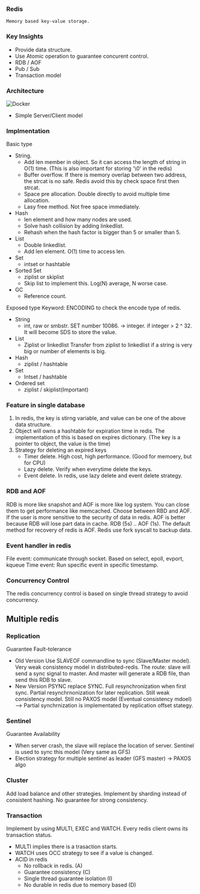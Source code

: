### Redis 
    Memory based key-value storage.

### Key Insights
- Provide data structure. 
- Use Atomic operation to guarantee concurent control.
- RDB / AOF
- Pub / Sub
- Transaction model

### Architecture
![Docker](/images/redis.jpg)
- Simple Server/Client model

### Implmentation 
Basic type
- String. 
    - Add len member in object. So it can access the length of string in O(1) time. (This is also important for storing '\0' in the redis)
    - Buffer overflow. If there is memory overlap between two address, the strcat is no safe. Redis avoid this by check space first then strcat.
    - Space pre allocation. Double directly to avoid multiple time allocation.
    - Lasy free method. Not free space immediately.
- Hash
    - len element and how many nodes are used.
    - Solve hash collision by adding linkedlist.
    - Rehash when the hash factor is bigger than 5 or smaller than 5.
- List
    - Double linkedlist.
    - Add len element. O(1) time to access len.
- Set
    - intset or hashtable
- Sorted Set
    - ziplist or skiplist
    - Skip list to implement this. Log(N) average, N worse case.
- GC
    - Reference count. 

Exposed type 
Keyword: ENCODING to check the encode type of redis.
- String 
    - int, raw or smbstr. SET number 10086. -> integer. if integer > 2 ^ 32. It will become SDS to store the value.
- List
    - Ziplist or linkedlist
        Transfer from ziplist to linkedlist if a string is very big or number of elements is big.
- Hash
    - ziplist / hashtable
- Set 
    - Intset / hashtable
- Ordered set 
    - ziplist / skiplist(Important)


### Feature in single database
1. In redis, the key is stirng variable, and value can be one of the above data structure.
2. Object will owns a hashtable for expiration time in redis. The implementation of this is based on expires dictionary. (The key is a pointer to object, the value is the time)
3. Strategy for deleting an expired keys 
    - Timer delete. High cost, high performance. (Good for memoery, but for CPU)
    - Lazy delete. Verify when everytime delete the keys. 
    - Event delete.
    In redis, use lazy delete and event delete strategy.

### RDB and AOF
RDB is more like snapshot and AOF is more like log system. You can close them to get performance like memcached.
Choose between RBD and AOF. If the user is more sensitive to the security of data in redis. AOF is better because RDB will lose part data in cache. RDB (5s) .. AOF (1s). The default method for recovery of redis is AOF. Redis use fork syscall to backup data.

### Event handler in redis
File event: communicate through socket. Based on select, epoll, evport, kqueue
Time event: Run specific event in specific timestamp.

### Concurrency Control 
The redis concurrency control is based on single thread strategy to avoid concurrency.


## Multiple redis
### Replication 
Guarantee Fault-tolerance
- Old Version
Use SLAVEOF commandline to sync (Slave/Master model). Very weak consistency model in distributed-redis.
The route: slave will send a sync signal to master. And master will generate a RDB file, than send this RDB to slave.
- New Version
PSYNC replace SYNC. Full resynchronization when first sync. Partial resynchrnonization for later replication. Still weak consistency model. Still no PAXOS model (Eventual consistency mdoel)  --> Partial synchrnization is implementated by replication offset stategy.

### Sentinel
Guarantee Availability
- When server crash, the slave will replace the location of server. Sentinel is used to sync this model (Very same as GFS)
- Election strategy for multiple sentinel as leader (GFS master) -> PAXOS algo

### Cluster
Add load balance and other strategies.
Implement by sharding instead of consistent hashing.
No guarantee for strong consistency.

### Transaction 
Implement by using MULTI, EXEC and WATCH. Every redis client owns its transaction status.
- MULTI implies there is a trasaction starts.
- WATCH uses OCC strategy to see if a value is changed.
- ACID in redis 
    - No rollback in redis. (A)
    - Guarantee consistency (C)
    - Single thread guarantee isolation (I)
    - No durable in redis due to memory based (D)